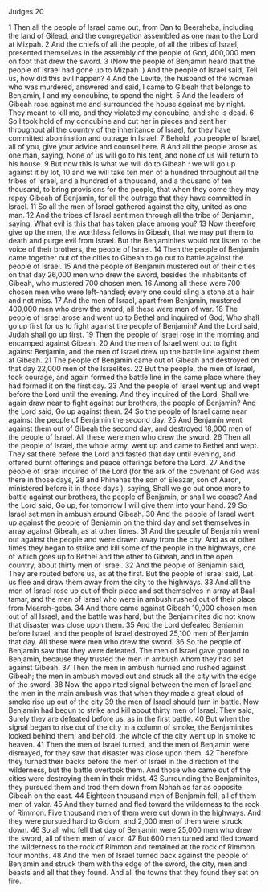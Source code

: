 Judges 20

1	Then all the people of Israel came out, from Dan to Beersheba, including the land of Gilead, and the congregation assembled as one man to the Lord at Mizpah.
2	And the chiefs of all the people, of all the tribes of Israel, presented themselves in the assembly of the people of God, 400,000 men on foot that drew the sword.
3	(Now the people of Benjamin heard that the people of Israel had gone up to Mizpah .) And the people of Israel said, Tell us, how did this evil happen?
4	And the Levite, the husband of the woman who was murdered, answered and said, I came to Gibeah that belongs to Benjamin, I and my concubine, to spend the night.
5	And the leaders of Gibeah rose against me and surrounded the house against me by night. They meant to kill me, and they violated my concubine, and she is dead.
6	So I took hold of my concubine and cut her in pieces and sent her throughout all the country of the inheritance of Israel, for they have committed abomination and outrage in Israel.
7	Behold, you people of Israel, all of you, give your advice and counsel here.
8	And all the people arose as one man, saying, None of us will go to his tent, and none of us will return to his house.
9	But now this is what we will do to Gibeah : we will go up against it by lot,
10	and we will take ten men of a hundred throughout all the tribes of Israel, and a hundred of a thousand, and a thousand of ten thousand, to bring provisions for the people, that when they come they may repay Gibeah of Benjamin, for all the outrage that they have committed in Israel.
11	So all the men of Israel gathered against the city, united as one man.
12	And the tribes of Israel sent men through all the tribe of Benjamin, saying, What evil is this that has taken place among you?
13	Now therefore give up the men, the worthless fellows in Gibeah, that we may put them to death and purge evil from Israel. But the Benjaminites would not listen to the voice of their brothers, the people of Israel.
14	Then the people of Benjamin came together out of the cities to Gibeah to go out to battle against the people of Israel.
15	And the people of Benjamin mustered out of their cities on that day 26,000 men who drew the sword, besides the inhabitants of Gibeah, who mustered 700 chosen men.
16	Among all these were 700 chosen men who were left-handed; every one could sling a stone at a hair and not miss.
17	And the men of Israel, apart from Benjamin, mustered 400,000 men who drew the sword; all these were men of war.
18	The people of Israel arose and went up to Bethel and inquired of God, Who shall go up first for us to fight against the people of Benjamin? And the Lord said, Judah shall go up first.
19	Then the people of Israel rose in the morning and encamped against Gibeah.
20	And the men of Israel went out to fight against Benjamin, and the men of Israel drew up the battle line against them at Gibeah.
21	The people of Benjamin came out of Gibeah and destroyed on that day 22,000 men of the Israelites.
22	But the people, the men of Israel, took courage, and again formed the battle line in the same place where they had formed it on the first day.
23	And the people of Israel went up and wept before the Lord until the evening. And they inquired of the Lord, Shall we again draw near to fight against our brothers, the people of Benjamin? And the Lord said, Go up against them.
24	So the people of Israel came near against the people of Benjamin the second day.
25	And Benjamin went against them out of Gibeah the second day, and destroyed 18,000 men of the people of Israel. All these were men who drew the sword.
26	Then all the people of Israel, the whole army, went up and came to Bethel and wept. They sat there before the Lord and fasted that day until evening, and offered burnt offerings and peace offerings before the Lord.
27	And the people of Israel inquired of the Lord (for the ark of the covenant of God was there in those days,
28	and Phinehas the son of Eleazar, son of Aaron, ministered before it in those days ), saying, Shall we go out once more to battle against our brothers, the people of Benjamin, or shall we cease? And the Lord said, Go up, for tomorrow I will give them into your hand.
29	So Israel set men in ambush around Gibeah.
30	And the people of Israel went up against the people of Benjamin on the third day and set themselves in array against Gibeah, as at other times.
31	And the people of Benjamin went out against the people and were drawn away from the city. And as at other times they began to strike and kill some of the people in the highways, one of which goes up to Bethel and the other to Gibeah, and in the open country, about thirty men of Israel.
32	And the people of Benjamin said, They are routed before us, as at the first. But the people of Israel said, Let us flee and draw them away from the city to the highways.
33	And all the men of Israel rose up out of their place and set themselves in array at Baal-tamar, and the men of Israel who were in ambush rushed out of their place from Maareh-geba.
34	And there came against Gibeah 10,000 chosen men out of all Israel, and the battle was hard, but the Benjaminites did not know that disaster was close upon them.
35	And the Lord defeated Benjamin before Israel, and the people of Israel destroyed 25,100 men of Benjamin that day. All these were men who drew the sword.
36	So the people of Benjamin saw that they were defeated. The men of Israel gave ground to Benjamin, because they trusted the men in ambush whom they had set against Gibeah.
37	Then the men in ambush hurried and rushed against Gibeah; the men in ambush moved out and struck all the city with the edge of the sword.
38	Now the appointed signal between the men of Israel and the men in the main ambush was that when they made a great cloud of smoke rise up out of the city
39	the men of Israel should turn in battle. Now Benjamin had begun to strike and kill about thirty men of Israel. They said, Surely they are defeated before us, as in the first battle.
40	But when the signal began to rise out of the city in a column of smoke, the Benjaminites looked behind them, and behold, the whole of the city went up in smoke to heaven.
41	Then the men of Israel turned, and the men of Benjamin were dismayed, for they saw that disaster was close upon them.
42	Therefore they turned their backs before the men of Israel in the direction of the wilderness, but the battle overtook them. And those who came out of the cities were destroying them in their midst.
43	Surrounding the Benjaminites, they pursued them and trod them down from Nohah as far as opposite Gibeah on the east.
44	Eighteen thousand men of Benjamin fell, all of them men of valor.
45	And they turned and fled toward the wilderness to the rock of Rimmon. Five thousand men of them were cut down in the highways. And they were pursued hard to Gidom, and 2,000 men of them were struck down.
46	So all who fell that day of Benjamin were 25,000 men who drew the sword, all of them men of valor.
47	But 600 men turned and fled toward the wilderness to the rock of Rimmon and remained at the rock of Rimmon four months.
48	And the men of Israel turned back against the people of Benjamin and struck them with the edge of the sword, the city, men and beasts and all that they found. And all the towns that they found they set on fire.

